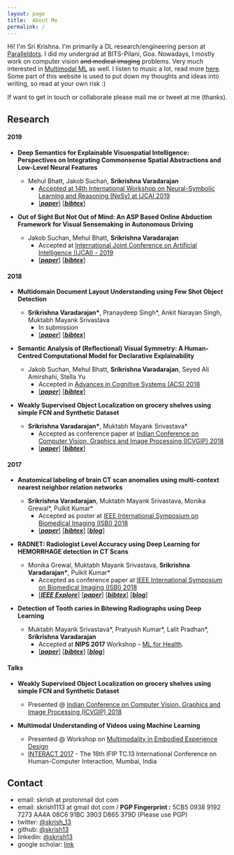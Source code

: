 ```yaml
---
layout: page
title:  About Me
permalink: /
---
```


Hi! I'm Sri Krishna. I'm primarily a DL research/engineering person at [Paralleldots](https://www.paralleldots.xyz). I did my undergrad at BITS-Pilani, Goa. Nowadays, I mostly work on computer vision ~~and medical imaging~~ problems. Very much interested in [Multimodal ML](https://arxiv.org/abs/1705.09406) as well. I listen to music a lot, read more [here](/music/). Some part of this website is used to put down my thoughts and ideas into writing, so read at your own risk :)

If want to get in touch or collaborate please mail me or tweet at me (thanks).

## Research

#### 2019

- **Deep Semantics for Explainable Visuospatial Intelligence: Perspectives on Integrating Commonsense Spatial Abstractions and Low-Level Neural Features**
  - Mehul Bhatt, Jakob Suchan, **Srikrishna Varadarajan**
    - [Accepted at 14th International Workshop on Neural-Symbolic Learning and Reasoning (NeSy) at IJCAI 2019](https://sites.google.com/view/nesy19/)
    - [[**_paper_**]](https://www.researchgate.net/publication/333480472_Deep_Semantics_for_Explainable_Visuospatial_Intelligence_Perspectives_on_Integrating_Commonsense_Spatial_Abstractions_and_Low-Level_Neural_Features) [[**_bibtex_**]](coming.soon)

- **Out of Sight But Not Out of Mind: An ASP Based Online Abduction Framework for Visual Sensemaking in Autonomous Driving**
  - Jakob Suchan, Mehul Bhatt, **Srikrishna Varadarajan**
    - Accepted at [International Joint Conference on Artificial Intelligence (IJCAI) - 2019](https://www.ijcai19.org/)
    - [[**_paper_**]](https://www.researchgate.net/publication/333521132_Out_of_Sight_But_Not_Out_of_Mind_An_Answer_Set_Programming_Based_Online_Abduction_Framework_for_Visual_Sensemaking_in_Autonomous_Driving) [[**_bibtex_**]](coming.soon)

#### 2018

- **Multidomain Document Layout Understanding using Few Shot Object Detection**
  - **Srikrishna Varadarajan\***, Pranaydeep Singh*, Ankit Narayan Singh, Muktabh Mayank Srivastava
    - In submission
    - [[**_paper_**]](https://arxiv.org/abs/1808.07330) [[**_bibtex_**]](http://dblp.org/rec/bibtex/journals/corr/abs-1808-07330)

- **Semantic Analysis of (Reflectional) Visual Symmetry: A Human-Centred Computational Model for Declarative Explainability**
  - Jakob Suchan, Mehul Bhatt, **Srikrishna Varadarajan**, Seyed Ali Amirshahi, Stella Yu
    - Accepted in [Advances in Cognitive Systems (ACS) 2018](http://www.cogsys.org/abstracts/abstract-6-6)
    - [[**_paper_**]](https://arxiv.org/abs/1806.07376) [[**_bibtex_**]](http://dblp.org/rec/bibtex/journals/corr/abs-1806-07376) 

- **Weakly Supervised Object Localization on grocery shelves using simple FCN and Synthetic Dataset**
  - **Srikrishna Varadarajan\***, Muktabh Mayank Srivastava\*
    - Accepted as conference paper at [Indian Conference on Computer Vision, Graphics and Image Processing (ICVGIP) 2018](https://cvit.iiit.ac.in/icvgip18/)
    - [[**_paper_**]](https://arxiv.org/abs/1803.06813) [[**_bibtex_**]](http://dblp.org/rec/bibtex/journals/corr/abs-1803-06813)

#### 2017

- **Anatomical labeling of brain CT scan anomalies using multi-context nearest neighbor relation networks**
  - **Srikrishna Varadarajan**, Muktabh Mayank Srivastava, Monika Grewal\*, Pulkit Kumar\*
    - Accepted as poster at [IEEE International Symposium on Biomedical Imaging (ISBI) 2018](http://biomedicalimaging.org/2018/)
    - [[**_paper_**]](https://arxiv.org/abs/1710.09180) [[**_bibtex_**]](http://dblp.org/rec/bibtex/journals/corr/abs-1710-09180) [[**_blog_**]](https://paralleldots.xyz/Anatomical-labeling-of-brain-CT-scan-anomalies-using-multi-context-nearest-neighbor-relation-networks)

- **RADNET: Radiologist Level Accuracy using Deep Learning for HEMORRHAGE detection in CT Scans**
  - Monika Grewal, Muktabh Mayank Srivastava, **Srikrishna Varadarajan\***, Pulkit Kumar\*
    - Accepted as conference paper at [IEEE International Symposium on Biomedical Imaging (ISBI) 2018](http://biomedicalimaging.org/2018/)
    - [[**_IEEE Explore_**]](https://ieeexplore.ieee.org/document/8363574/) [[**_paper_**]](https://arxiv.org/abs/1710.04934) [[**_bibtex_**]](http://dblp.org/rec/bibtex/conf/isbi/GrewalSKV18) [[**_blog_**]](http://blog.paralleldots.com/technology/deep-learning/ai-matches-the-accuracy-of-trained-radiologists-for-identifying-brain-hemorrhage-in-a-head-to-head-test/)

- **Detection of Tooth caries in Bitewing Radiographs using Deep Learning**
  - Muktabh Mayank Srivastava\*, Pratyush Kumar\*, Lalit Pradhan\*, **Srikrishna Varadarajan**
    - Accepted at **NIPS 2017** Workshop - [ML for Health](https://ml4health.github.io/2017/).
    - [[**_paper_**]](https://arxiv.org/abs/1711.07312) [[**_bibtex_**]](http://dblp.org/rec/bibtex/journals/corr/abs-1711-07312) [[**_blog_**]](dentistry.ai)

#### Talks

- **Weakly Supervised Object Localization on grocery shelves using simple FCN and Synthetic Dataset**
  - Presented @ [Indian Conference on Computer Vision, Graphics and Image Processing (ICVGIP) 2018](https://cvit.iiit.ac.in/icvgip18/)

- **Multimodal Understanding of Videos using Machine Learning**
  - Presented @ Workshop on [Multimodality in Embodied Experience Design](http://hcc.uni-bremen.de/codesign2017/workshops/mumbai/)
  - [INTERACT 2017](https://interact2017.org/) - The 16th IFIP TC.13 International Conference on Human-Computer Interaction, Mumbai, India

## Contact

- email: skrish at protonmail dot com
- email: skrish1113 at gmail dot com / **PGP Fingerprint :** 5CB5 0938 9192 7273 AA4A 08C6 91BC 3903 D865 379D  (Please use PGP)
- twitter: [@skrish_13](https://twitter.com/skrish_13)
- github: [@skrish13](https://github.com/skrish13)
- linkedin: [@skrish13](https://in.linkedin.com/in/skrish13)
- google scholar: [link](https://scholar.google.co.in/citations?user=n1Rvx6kAAAAJ&hl=en)
